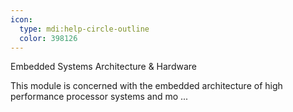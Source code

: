 ```yaml
---
icon:
  type: mdi:help-circle-outline
  color: 398126
---
```


Embedded Systems Architecture & Hardware

This module is concerned with the embedded architecture of high performance processor systems and mo ... 
